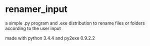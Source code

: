 # renamer_input
a simple .py program and .exe distribution to rename files or folders according to the user input

made with python 3.4.4 and py2exe 0.9.2.2
